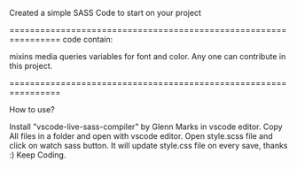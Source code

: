 Created a simple SASS Code to start on your project

================================================================ 
code contain:

mixins
media queries
variables for font and color.
Any one can contribute in this project.

================================================================

How to use?

Install "vscode-live-sass-compiler" by Glenn Marks in vscode editor.
Copy All files in a folder and open with vscode editor.
Open style.scss file and click on watch sass button.
It will update style.css file on every save,
thanks :) Keep Coding.
